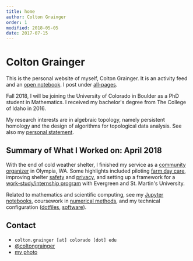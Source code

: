 ```yaml
---
title: home
author: Colton Grainger
order: 1
modified: 2018-05-05
date: 2017-07-15
---
```


# Colton Grainger

This is the personal website of myself, Colton Grainger. It is an activity feed and an [open notebook](http://wcm1.web.rice.edu/open-notebook-history.html). I post under [all-pages](all-pages).

Fall 2018, I will be joining the University of Colorado in Boulder as a PhD student in Mathematics. I received my bachelor's degree from The College of Idaho in 2016.

My research interests are in algebraic topology, namely persistent homology and the design of algorithms for topological data analysis. See also my [personal statement](/personal-statement).

## Summary of What I Worked on: April 2018

With the end of cold weather shelter, I finished my service as a [community organizer](https://github.com/coltongrainger/work) in Olympia, WA. Some highlights included piloting [farm day care](fscss-volunteers/farm-day-care), improving shelter [safety](fscss-volunteers/wiki#safety) and [privacy](https://github.com/coltongrainger/fscss/blob/master/curriculum/2018-04-12-privacy.md), and setting up a framework for a [work-study/internship program](fscss-volunteers/practicum) with Evergreen and St. Martin's University.

Related to mathematics and scientific computing, see my [Jupyter notebooks](https://nbviewer.jupyter.org/github/coltongrainger/notebooks/tree/master/), coursework in [numerical methods](/math-428), and my technical configuration ([dotfiles](https://github.com/coltongrainger/dotfiles), [software](/software)).

## Contact

- `colton.grainger [at] colorado [dot] edu`
- [@coltongrainger](https://twitter.com/coltongrainger)
- [my photo](images/identification-photo.jpg)
